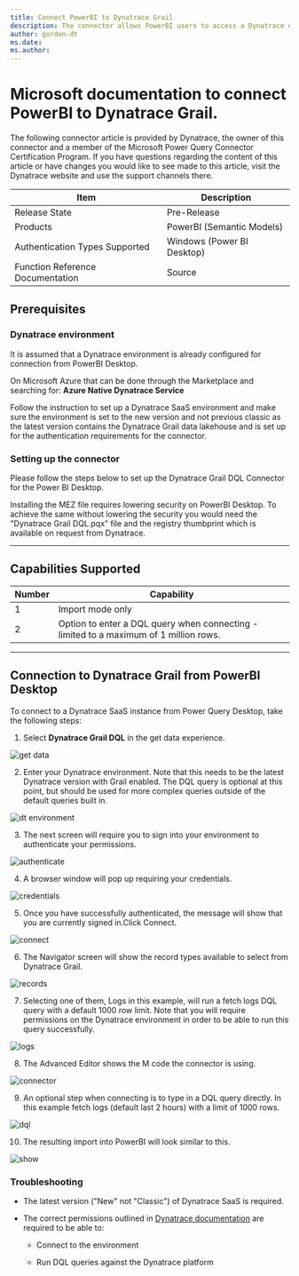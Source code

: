```yaml
---
title: Connect PowerBI to Dynatrace Grail
description: The connector allows PowerBI users to access a Dynatrace environment on which they have the necessary permissions to run DQL queries.
author: gordon-dt
ms.date: 
ms.author: 
---
```


# Microsoft documentation to connect PowerBI to Dynatrace Grail.

The following connector article is provided by Dynatrace, the owner of
this connector and a member of the Microsoft Power Query Connector
Certification Program. If you have questions regarding the content of
this article or have changes you would like to see made to this article,
visit the Dynatrace website and use the support channels there.

|Item|                                Description|
------|----------------------------------------------------------------
|Release State|                       Pre-Release|
|Products|                            PowerBI (Semantic Models)|
|Authentication Types Supported|      Windows (Power BI Desktop)|
|Function Reference Documentation|    Source|

## Prerequisites

### Dynatrace environment

It is assumed that a Dynatrace environment is already configured for
connection from PowerBI Desktop.

On Microsoft Azure that can be done through the Marketplace and
searching for: **Azure Native Dynatrace Service**

Follow the instruction to set up a Dynatrace SaaS environment and make
sure the environment is set to the new version and not previous classic
as the latest version contains the Dynatrace Grail data lakehouse and is set up for
the authentication requirements for the connector.

### Setting up the connector

Please follow the steps below to set up the Dynatrace Grail DQL
Connector for the Power BI Desktop.

Installing the MEZ file requires lowering security on PowerBI Desktop.
To achieve the same without lowering the security you would need the
"Dynatrace Grail DQL.pqx" file and the registry thumbprint which is
available on request from Dynatrace.

--------------------------------------------------------
## Capabilities Supported

| Number | Capability                                  |
| ------ | ------------------------------------------- |
| 1      | Import mode only                            |
| 2      | Option to enter a DQL query when connecting - limited to a maximum of 1 million rows. |
--------------------------------------------------------

## Connection to Dynatrace Grail from PowerBI Desktop

To connect to a Dynatrace SaaS instance from Power Query Desktop, take
the following steps:

1) Select **Dynatrace Grail DQL** in the get data experience.
   
![get data](./media/dynatrace-grail-dql/connector1_white.png)

2) Enter your Dynatrace environment. Note that this needs to be the latest Dynatrace version with Grail enabled. The DQL query is optional at this point, but should be used for more complex queries outside of the default queries built in.

![dt environment](./media/dynatrace-grail-dql/connector3_white.png)

3) The next screen will require you to sign into your environment to authenticate your permissions.

![authenticate](./media/dynatrace-grail-dql/connector4_white.png)

4) A browser window will pop up requiring your credentials.

![credentials](./media/dynatrace-grail-dql/connector5_white.png)

5) Once you have successfully authenticated, the message will show that you are currently signed in.Click Connect.

![connect](./media/dynatrace-grail-dql/connector6_white.png)

6) The Navigator screen will show the record types available to select from Dynatrace Grail.

![records](./media/dynatrace-grail-dql/connector7_white.png)

7) Selecting one of them, Logs in this example, will run a fetch logs DQL query with a default 1000 row limit. Note that you will require permissions on the Dynatrace environment in order to be able to run this query successfully.

![logs](./media/dynatrace-grail-dql/connector8_white.png)

8) The Advanced Editor shows the M code the connector is using.

![connector](./media/dynatrace-grail-dql/connector9_white.png)

9)  An optional step when connecting is to type in a DQL query directly. In this example fetch logs (default last 2 hours) with a limit of 1000 rows.

![dql](./media/dynatrace-grail-dql/connector10_white.png)

10) The resulting import into PowerBI will look similar to this.

![show](./media/dynatrace-grail-dql/connector11_white.png)

### Troubleshooting

-   The latest version ("New" not "Classic") of Dynatrace SaaS is
    required.

-   The correct permissions outlined in [Dynatrace
    documentation](https://docs.dynatrace.com/docs/platform/grail/data-model/assign-permissions-in-grail)
    are required to be able to:

    -   Connect to the environment

    -   Run DQL queries against the Dynatrace platform
